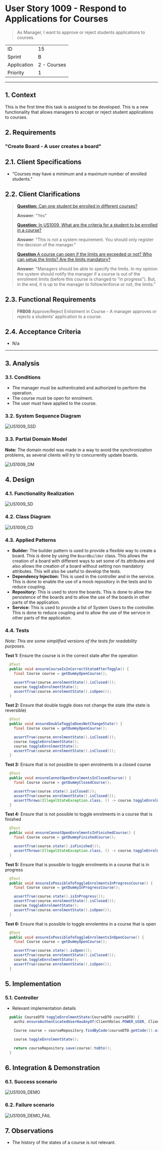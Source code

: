 # User Story 1009 - Respond to Applications for Courses

> As Manager, I want to approve or reject students applications to courses.

|             |             |
| ----------- | ----------- |
| ID          | 15          |
| Sprint      | B           |
| Application | 2 - Courses |
| Priority    | 1           |

---

## 1. Context

This is the first time this task is assigned to be developed. This is a new functionality that allows managers to accept or reject student applications to courses.

## 2. Requirements

### "Create Board - A user creates a board"

## 2.1. Client Specifications

- "Courses may have a minimum and a maximum number of enrolled students."

## 2.2. Client Clarifications

> [**Question:** Can one student be enrolled in different courses?](https://moodle.isep.ipp.pt/mod/forum/discuss.php?d=21922)
>
> **Answer**: "Yes"
>
> [**Question:** In US1009, What are the criteria for a student to be enrolled in a course?](https://moodle.isep.ipp.pt/mod/forum/discuss.php?d=22498)
>
> **Answer**: "This is not a system requirement. You should only register the decision of the manager."
>
> [**Question** A course can open if the limits are exceeded or not? Who can setup the limits? Are the limits mandatory?](https://moodle.isep.ipp.pt/mod/forum/discuss.php?d=21913)
>
> **Answer**: "Managers should be able to specify the limits. In my opinion the system should notify the manager if a course is out of the enrolment limits (before this course is changed to "in progress"). But, in the end, it is up to the manager to follow/enforce or not, the limits."

## 2.3. Functional Requirements

> **FRB08** Approve/Reject Enlistment in Course - A manager approves or rejects a students’ application to a course.

## 2.4. Acceptance Criteria

- N/a

---

## 3. Analysis

### 3.1. Conditions

- The manager must be authenticated and authorized to perform the operation.
- The course must be open for enrolment.
- The user must have applied to the course.

### 3.2. System Sequence Diagram

![US1009_SSD](out/US1009_SSD.svg)

### 3.3. Partial Domain Model

**Note:** The domain model was made in a way to avoid the synchronization problems, as several clients will try to concurrently update boards.

![US1009_DM](out/US1009_DM.svg)

## 4. Design

### 4.1. Functionality Realization

![US1009_SD](out/US1009_SD.svg)

### 4.2. Class Diagram

![US1009_CD](out/US1009_CD.svg)

### 4.3. Applied Patterns

- **Builder:** The builder pattern is used to provide a flexible way to create a board. This is done by using the `BoardBuilder` class. This allows the creation of a board with different ways to set some of its attributes and also allows the creation of a board without setting non mandatory attributes. This will also be useful to develop the tests.
- **Dependency Injection:** This is used in the controller and in the service. This is done to enable the use of a mock repository in the tests and to reduce coupling.
- **Repository:** This is used to store the boards. This is done to allow the persistence of the boards and to allow the use of the boards in other parts of the application.
- **Service:** This is used to provide a list of System Users to the controller. This is done to reduce coupling and to allow the use of the service in other parts of the application.

### 4.4. Tests

_Note: This are some simplified versions of the tests for readability purposes._

**Test 1:** Ensure the course is in the correct state after the operation

```java
  @Test
  public void ensureCourseIsInCorrectStateAfterToggle() {
    final Course course = getDummyOpenCourse();

    assertTrue(course.enrolmentState().isClosed());
    course.toggleEnrolmentState();
    assertTrue(course.enrolmentState().isOpen());
  }
```

**Test 2:** Ensure that double toggle does not change the state (the state is reversible)

```java
  @Test
  public void ensureDoubleToggleDoesNotChangeState() {
    final Course course = getDummyOpenCourse();

    assertTrue(course.enrolmentState().isClosed());
    course.toggleEnrolmentState();
    course.toggleEnrolmentState();
    assertTrue(course.enrolmentState().isClosed());
  }
```

**Test 3:** Ensure that is not possible to open enrolments in a closed course

```java
  @Test
  public void ensureCannotOpenEnrolmentsInClosedCourse() {
    final Course course = getDummyClosedCourse();

    assertTrue(course.state().isClosed());
    assertTrue(course.enrolmentState().isClosed());
    assertThrows(IllegalStateException.class, () -> course.toggleEnrolmentState());
  }
```

**Test 4:** Ensure that is not possible to toggle enrolments in a course that is finished

```java
  @Test
  public void ensureCannotOpenEnrolmentsInFinishedCourse() {
    final Course course = getDummyFinishedCourse();

    assertTrue(course.state().isFinished());
    assertThrows(IllegalStateException.class, () -> course.toggleEnrolmentState());
  }
```

**Test 5:** Ensure that is possible to toggle enrolments in a course that is in progress

```java
  @Test
  public void ensureIsPossibleToToggleEnrolmentsInProgressCourse() {
    final Course course = getDummyInProgressCourse();

    assertTrue(course.state().isInProgress());
    assertTrue(course.enrolmentState().isClosed());
    course.toggleEnrolmentState();
    assertTrue(course.enrolmentState().isOpen());
  }
```

**Test 6:** Ensure that is possible to toggle enrolemtns in a course that is open

```java
  @Test
  public void ensureIsPossibleToToggleEnrolmentsInOpenCourse() {
    final Course course = getDummyOpenCourse();

    assertTrue(course.state().isOpen());
    assertTrue(course.enrolmentState().isClosed());
    course.toggleEnrolmentState();
    assertTrue(course.enrolmentState().isOpen());
  }
```

## 5. Implementation

### 5.1. Controller

- Relevant implementation details

```java
  public CourseDTO toggleEnrolmentState(CourseDTO courseDTO) {
    authz.ensureAuthenticatedUserHasAnyOf(ClientRoles.POWER_USER, ClientRoles.MANAGER);

    Course course = courseRepository.findByCode(courseDTO.getCode()).orElseThrow();

    course.toggleEnrolmentState();

    return courseRepository.save(course).toDto();
  }
```

## 6. Integration & Demonstration

### 6.1. Success scenario

![US1009_DEMO](US1009_DEMO.png)

### 6.2. Failure scenario

![US1009_DEMO_FAIL](US1009_DEMO_FAIL.png)

## 7. Observations

- The history of the states of a course is not relevant.
